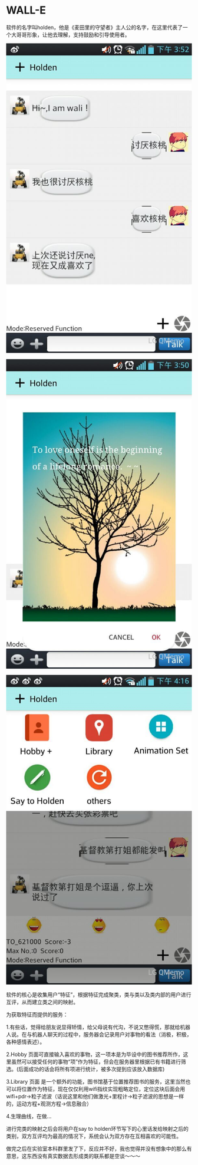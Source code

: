 # WALL-E

软件的名字叫holden，他是《麦田里的守望者》主人公的名字，在这里代表了一个大哥哥形象，让他去理解，支持鼓励和引导使用者。

![image](https://github.com/DvHuang/WALL-E/blob/master/wali_1.jpg)

![image](https://github.com/DvHuang/WALL-E/blob/master/wali_2.jpg)

![image](https://github.com/DvHuang/WALL-E/blob/master/wali_3.jpg)



软件的核心是收集用户“特征”，根据特征完成聚类，类与类以及类内部的用户进行互评，从而建立类之间的映射。

为获取特征而提供的服务：

1.有些话，觉得给朋友说显得矫情，给父母说有代沟，不说又憋得慌，那就给机器人说。在与机器人聊天的过程中，服务器会记录用户对事物的看法（消极，积极，各种感情表述）。

2.Hobby 页面可直接输入喜欢的事物，这一项本是为毕设中的图书推荐所作，这里虽然可以接受任何的事物“项”作为特征，但会在服务器里根据已有书籍进行筛选。(后面成功的话会将所有项进行统计，被多次提到应该放入数据库)

3.Library 页面 是一个额外的功能，图书馆基于位置推荐图书的服务，这里当然也可以将位置作为特征，现在仅仅利用wifi指纹实现粗略定位，定位这块后面会用wifi+pdr->粒子滤波（话说这里和他们做激光+里程计->粒子滤波的思想是一样的，运动方程+观测方程->信息融合）

4.生理曲线，在做...

进行完类的映射之后会将用户在say to holden环节写下的心里话发给映射之后的类别，双方互评均为最高的情况下，系统会认为双方存在互相喜欢的可能性。


做完之后在实验室本科群里发了下，反应并不好，我也觉得并没有想象中的那么有意思，这东西没有真实数据去形成类的联系都是空谈～～～
